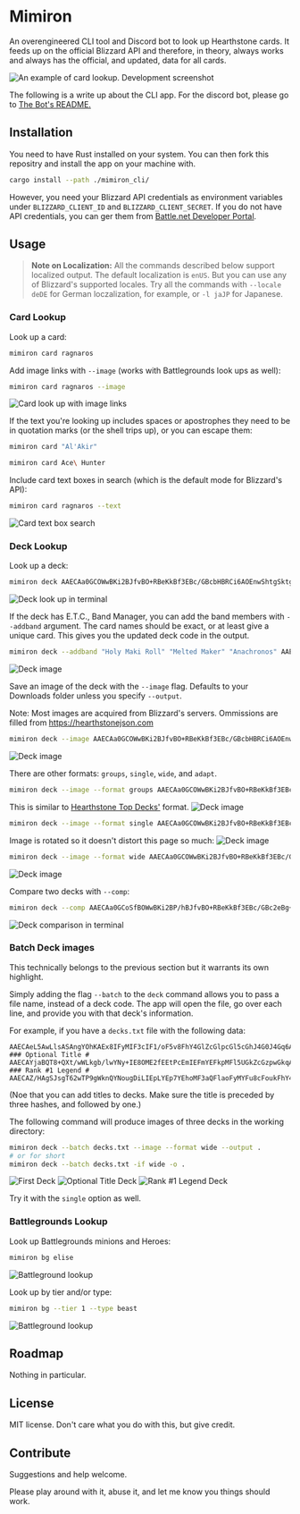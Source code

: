 # Mimiron

An overengineered CLI tool and Discord bot to look up Hearthstone cards. It feeds up on the official Blizzard API and therefore, in theory, always works and always has the official, and updated, data for all cards.

![An example of card lookup. Development screenshot](README/cardlookup.png)

The following is a write up about the CLI app. For the discord bot, please go to [The Bot's README.](./mimiron_bot/README.md)

## Installation

You need to have Rust installed on your system. You can then fork this repositry and install the app on your machine with.

```sh
cargo install --path ./mimiron_cli/
```

However, you need your Blizzard API credentials as environment variables under `BLIZZARD_CLIENT_ID` and `BLIZZARD_CLIENT_SECRET`. If you do not have API credentials, you can ger them from [Battle.net Developer Portal](https://develop.battle.net).

## Usage

> **Note on Localization:** All the commands described below support localized output. The default localization is `enUS`. But you can use any of Blizzard's supported locales. Try all the commands with `--locale deDE` for German loczalization, for example, or `-l jaJP` for Japanese.

### Card Lookup

Look up a card:

```sh
mimiron card ragnaros
```

Add image links with `--image` (works with Battlegrounds look ups as well):

```sh
mimiron card ragnaros --image
```

![Card look up with image links](README/cardimagelookup.png)

If the text you're looking up includes spaces or apostrophes they need to be in quotation marks (or the shell trips up), or you can escape them:

```sh
mimiron card "Al'Akir"
```

```sh
mimiron card Ace\ Hunter
```

Include card text boxes in search (which is the default mode for Blizzard's API):

```sh
mimiron card ragnaros --text
```

![Card text box search](README/cardtextlookup.png)

### Deck Lookup

Look up a deck:

```sh
mimiron deck AAECAa0GCOWwBKi2BJfvBO+RBeKkBf3EBc/GBcbHBRCi6AOEnwShtgSktgSWtwT52wS43AS63ASGgwXgpAW7xAW7xwX7+AW4ngbPngbRngYAAQO42QT9xAX/4QT9xAXFpQX9xAUAAA==
```

![Deck look up in terminal](README/decklookup.png)

If the deck has E.T.C., Band Manager, you can add the band members with `--addband` argument. The card names should be exact, or at least give a unique card. This gives you the updated deck code in the output.

```sh
mimiron deck --addband "Holy Maki Roll" "Melted Maker" "Anachronos" AAECAZ8FBsvEBf3EBcHGBYv+BY3+BdiBBgzJoATquQTavQTA4gSgmQXBxAXu6QWt7QWK/gXCggaOlQaGowYA 
```

![Deck image](README/addbanddecklookup.png)

Save an image of the deck with the `--image` flag. Defaults to your Downloads folder unless you specify `--output`.

Note: Most images are acquired from Blizzard's servers. Ommissions are filled from https://hearthstonejson.com 

```sh
mimiron deck --image AAECAa0GCOWwBKi2BJfvBO+RBeKkBf3EBc/GBcbHBRCi6AOEnwShtgSktgSWtwT52wS43AS63ASGgwXgpAW7xAW7xwX7+AW4ngbPngbRngYAAQO42QT9xAX/4QT9xAXFpQX9xAUAAA== 
```

![Deck image](README/deckimagesquare.png)


There are other formats: `groups`, `single`, `wide`, and `adapt`.

```sh
mimiron deck --image --format groups AAECAa0GCOWwBKi2BJfvBO+RBeKkBf3EBc/GBcbHBRCi6AOEnwShtgSktgSWtwT52wS43AS63ASGgwXgpAW7xAW7xwX7+AW4ngbPngbRngYAAQO42QT9xAX/4QT9xAXFpQX9xAUAAA== 
```
This is similar to [Hearthstone Top Decks'](https://www.hearthstonetopdecks.com) format.
![Deck image](README/deckimage.png)

```sh
mimiron deck --image --format single AAECAa0GCOWwBKi2BJfvBO+RBeKkBf3EBc/GBcbHBRCi6AOEnwShtgSktgSWtwT52wS43AS63ASGgwXgpAW7xAW7xwX7+AW4ngbPngbRngYAAQO42QT9xAX/4QT9xAXFpQX9xAUAAA== 
```
Image is rotated so it doesn't distort this page so much:
![Deck image](README/deckimagesingle.png)

```sh
mimiron deck --image --format wide AAECAa0GCOWwBKi2BJfvBO+RBeKkBf3EBc/GBcbHBRCi6AOEnwShtgSktgSWtwT52wS43AS63ASGgwXgpAW7xAW7xwX7+AW4ngbPngbRngYAAQO42QT9xAX/4QT9xAXFpQX9xAUAAA== 
```

![Deck image](README/deckimagewide.png)


Compare two decks with `--comp`:

```sh
mimiron deck --comp AAECAa0GCoSfBOWwBKi2BP/hBJfvBO+RBeKkBf3EBc/GBc2eBg+i6AOhtgSktgSWtwT52wS43AS63ASGgwXgpAW7xAW7xwX7+AW4ngbPngbRngYA AAECAa0GCKG2BKi2BOy6BO+RBc/GBc/2Bdj2Ba//BQv52wS43AS63ASGgwWkkQXgpAW7xwWm8QXt9wXjgAa4ngYA
```

![Deck comparison in terminal](README/deckcompare.png)

### Batch Deck images

This technically belongs to the previous section but it warrants its own highlight.

Simply adding the flag `--batch` to the `deck` command allows you to pass a file name, instead of a deck code. The app will open the file, go over each line, and provide you with that deck's information.

For example, if you have a `decks.txt` file with the following data:

```
AAECAeL5AwLlsASAngYOhKAEx8IFyMIF3cIF1/oF5v8FhY4GlZcGlpcGl5cGhJ4G0J4Gq6AGpqgGAAA=
### Optional Title # AAECAYjaBQT8+QXt/wWLkgb/lwYNy+IE8OME2fEEtPcEmIEFmYEFkpMFl5UGkZcGzpwGkqAG16IGy7AGAA==
### Rank #1 Legend # AAECAZ/HAgSJsgT62wTP9gWknQYNougDiLIEpLYEp7YEhoMF3aQFlaoFyMYFu8cFoukFhY4GxpwGuJ4GAAA=
```

(Noe that you can add titles to decks. Make sure the title is preceded by three hashes, and followed by one.)

The following command will produce images of three decks in the working directory:

```sh
mimiron deck --batch decks.txt --image --format wide --output .
# or for short
mimiron deck --batch decks.txt -if wide -o .
```

![First Deck](<README/Warlock STANDARD 20240131 1655.png>) ![Optional Title Deck](README/OptionalTitle.png)
 ![Rank #1 Legend Deck](README/Rank1Legend.png)

Try it with the `single` option as well.

### Battlegrounds Lookup

Look up Battlegrounds minions and Heroes:

```sh
mimiron bg elise
```

![Battleground lookup](README/bglookup.png)

Look up by tier and/or type:

```sh
mimiron bg --tier 1 --type beast
```

![Battleground lookup](README/bgtiertypelookup.png)

## Roadmap

Nothing in particular.

## License

MIT license. Don't care what you do with this, but give credit.

## Contribute

Suggestions and help welcome.

Please play around with it, abuse it, and let me know you things should work.

